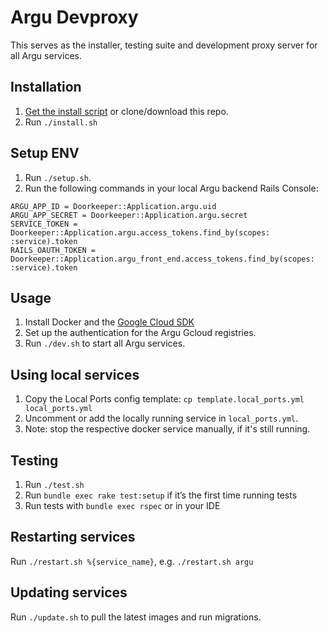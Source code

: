 # Argu Devproxy

This serves as the installer, testing suite and development proxy server for all Argu services.

## Installation

1. [Get the install script](https://bitbucket.org/arguweb/devproxy/downloads/install.sh) or clone/download this repo.
1. Run `./install.sh`

## Setup ENV

1. Run `./setup.sh`.
1. Run the following commands in your local Argu backend Rails Console:

```
ARGU_APP_ID = Doorkeeper::Application.argu.uid
ARGU_APP_SECRET = Doorkeeper::Application.argu.secret
SERVICE_TOKEN = Doorkeeper::Application.argu.access_tokens.find_by(scopes: :service).token
RAILS_OAUTH_TOKEN = Doorkeeper::Application.argu_front_end.access_tokens.find_by(scopes: :service).token
```

## Usage

1. Install Docker and the [Google Cloud SDK](https://cloud.google.com/sdk/)
1. Set up the authentication for the Argu Gcloud registries.
1. Run `./dev.sh` to start all Argu services.

## Using local services

1. Copy the Local Ports config template: `cp template.local_ports.yml local_ports.yml`
1. Uncomment or add the locally running service in `local_ports.yml`.
1. Note: stop the respective docker service manually, if it's still running.

## Testing

1. Run `./test.sh`
2. Run `bundle exec rake test:setup` if it’s the first time running tests
3. Run tests with `bundle exec rspec` or in your IDE

## Restarting services

Run `./restart.sh %{service_name}`, e.g. `./restart.sh argu`

## Updating services

Run `./update.sh` to pull the latest images and run migrations.
